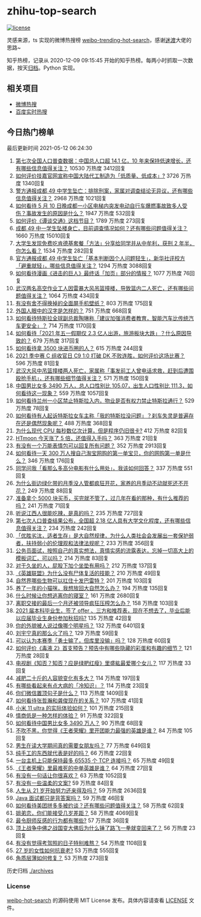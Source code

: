 # zhihu-top-search

[![license](https://img.shields.io/github/license/Arrackisarookie/zhihu-top-search)](https://github.com/Arrackisarookie/zhihu-top-search/blob/master/LICENSE)

灵感来源，ts 实现的微博热搜榜 [weibo-trending-hot-search](https://github.com/justjavac/weibo-trending-hot-search)，感谢[迷渡](https://github.com/justjavac)大佬的思路~

知乎热榜，记录从 2020-12-09 09:15:45 开始的知乎热榜。每两小时抓取一次数据，按天[归档](./archives)。Python 实现。

## 相关项目
+ [微博热搜](https://github.com/Arrackisarookie/weibo-hot-search)
+ [百度实时热搜](https://github.com/Arrackisarookie/baidu-hot-search)

## 今日热门榜单

<!-- Rank Begin -->

最后更新时间 2021-05-12 06:24:30

1. [第七次全国人口普查数据：中国总人口超 14.1 亿，10 年来保持低速增长，还有哪些信息值得关注？](https://www.zhihu.com/question/458811096) 10530 万热度 3412回复
1. [如何评价技嘉官网宣称中国大陆代工制造为「低质量、低成本」?](https://www.zhihu.com/question/458796364) 3726 万热度 1340回复
1. [警方通报成都 49 中学生坠亡：排除刑案，家属对调查结论无异议，还有哪些信息值得关注？](https://www.zhihu.com/question/458909971) 2968 万热度 1021回复
1. [如何看待 5 月 10 日晚成都一小区电梯内突发电动自行车爆燃事故致多人受伤？事故发生的原因是什么？](https://www.zhihu.com/question/458774852) 1947 万热度 532回复
1. [如何评价《谭谈交通》这档节目？](https://www.zhihu.com/question/41467514) 1789 万热度 273回复
1. [成都 49 中一学生坠楼身亡，目前调查情况如何？还有哪些问题值得关注？](https://www.zhihu.com/question/458690995) 1660 万热度 15010回复
1. [大学生发现免费吃肯德基套餐「方法」分享给同学并从中牟利，获刑 2 年半，你怎么看？](https://www.zhihu.com/question/458862544) 1534 万热度 282回复
1. [官方通报成都 49 中学生坠亡「基本判断因个人问题轻生」，新华社评校方「避重就轻」，哪些信息值得关注？](https://www.zhihu.com/question/458795206) 1294 万热度 3088回复
1. [如何看待漫画《进击的巨人》最终话「加页」部分的情报？](https://www.zhihu.com/question/458937970) 1077 万热度 76回复
1. [武汉两名高空作业工人因雷暴大风吊篮撞楼，导致篮内二人死亡，还有哪些问题值得关注？](https://www.zhihu.com/question/458802058) 1064 万热度 434回复
1. [有没有舍不得换掉的全面屏手机壁纸？](https://www.zhihu.com/question/420662927) 803 万热度 175回复
1. [外国人眼中的汉字是怎样的？](https://www.zhihu.com/question/35963650) 751 万热度 668回复
1. [如何看待特斯拉全球副总裁陶琳称「建议加强消费者教育，智能汽车比传统汽车更安全」？](https://www.zhihu.com/question/458706368) 714 万热度 1170回复
1. [如何看待「2021 年五一假期仅 2.3 亿人出游，旅游板块大跌」？什么原因导致的？](https://www.zhihu.com/question/458156454) 679 万热度 317回复
1. [如何看待拿 3500 块进币圈的人？](https://www.zhihu.com/question/458207096) 615 万热度 244回复
1. [2021 季中赛 C 组收官日 C9 1:0 打破 DK 不败连胜，如何评价这场比赛？](https://www.zhihu.com/question/458906118) 596 万热度 81回复
1. [武汉大风中吊篮撞楼两人死亡，家属称「事发前工人曾电话求救，赶到后遭围殴抢手机」，还有哪些细节值得关注？](https://www.zhihu.com/question/458864077) 571 万热度 150回复
1. [中国男比女多 3490 万人，总人口性别比 105.07，出生人口性别比 111.3，如何看待这一现象？](https://www.zhihu.com/question/458812209) 559 万热度 1057回复
1. [如何看待兰州一小区禁止特斯拉入内，物业是否有权力禁止特斯拉通行？](https://www.zhihu.com/question/458089175) 529 万热度 78回复
1. [如何看待有人起诉特斯拉女车主称「我的特斯拉没问题」？刹车失灵是普遍存在还是偶然现象呢？](https://www.zhihu.com/question/458816200) 488 万热度 368回复
1. [为什么现代 CPU 每秒数亿次计算，但是程序仍旧很卡?](https://www.zhihu.com/question/458730114) 412 万热度 82回复
1. [HTmoon 今天涨了 5 倍，还值得入手吗？](https://www.zhihu.com/question/458753981) 363 万热度 21回复
1. [有没有一个万能表情包可以回复所有问题？](https://www.zhihu.com/question/341311495) 352 万热度 2913回复
1. [如何看待一天 300 万人搜自己淘宝网购的第一单宝贝，你的网购第一单是什么？](https://www.zhihu.com/question/458802423) 346 万热度 176回复
1. [同学问我「看那么多高分电影有什么用处」，我该如何回答？](https://www.zhihu.com/question/445536824) 337 万热度 551回复
1. [为什么街边绿化带的月季没人管都疯狂开花，家养的月季动不动就死还不开花？](https://www.zhihu.com/question/458723730) 249 万热度 88回复
1. [准备拿个 5000 块买币，买完就不管了，过几年在看的那种，有什么推荐的吗？](https://www.zhihu.com/question/457414385) 241 万热度 71回复
1. [听说江西人很能吃辣，是真的吗？](https://www.zhihu.com/question/406439662) 235 万热度 727回复
1. [第七次人口普查结果公布，全国超 2.18 亿人具有大学文化程度，还有哪些信息值得关注？](https://www.zhihu.com/question/458813993) 234 万热度 242回复
1. [「优胜劣汰，适者生存」是大自然规律，为什么人类社会会发展出一套保护弱者，扶持弱小的伦理观和法律法规呢？](https://www.zhihu.com/question/458755052) 233 万热度 356回复
1. [公务员面试，按照自己的真实想法，真情实感的流露表达，忘掉一切高大上的模板词汇，可以吗？](https://www.zhihu.com/question/453765153) 214 万热度 83回复
1. [对于久坐的人，屁股下加个坐垫有用吗？](https://www.zhihu.com/question/355087220) 212 万热度 137回复
1. [《英雄联盟》为什么没有尸体复活的技能？](https://www.zhihu.com/question/456810195) 210 万热度 49回复
1. [自然界哪些生物可以扛住十发巴雷特？](https://www.zhihu.com/question/458544903) 201 万热度 103回复
1. [养了一年的小猫咪，我想放回大自然怎么办？](https://www.zhihu.com/question/457533958) 194 万热度 135回复
1. [什么时候让你想逃离你的寝室？](https://www.zhihu.com/question/347465641) 161 万热度 2680回复
1. [离职交接的最后一个月还被领导疯狂压榨怎么办？](https://www.zhihu.com/question/455719427) 158 万热度 103回复
1. [2021 届本科毕业生，签了 offer 、三方和推荐表，现在不想去了，毕业后能以应届毕业生身份参加秋招吗?](https://www.zhihu.com/question/457035243) 135 万热度 42回复
1. [你的外貌被人说过像哪个明星吗？](https://www.zhihu.com/question/367145594) 132 万热度 6401回复
1. [刘宇宁真的那么火了吗？](https://www.zhihu.com/question/455642291) 129 万热度 59回复
1. [可以认为本赛季「勇士输了，但库里没输」吗？](https://www.zhihu.com/question/457259616) 128 万热度 60回复
1. [如何评价《毒液 2》首支预告？预告中有哪些隐藏的彩蛋和有趣的细节？](https://www.zhihu.com/question/458745668) 121 万热度 28回复
1. [电视剧《知否？知否？应是绿肥红瘦》里盛紘最爱哪个女儿？](https://www.zhihu.com/question/457046905) 117 万热度 33回复
1. [减肥二十斤的人容貌变化有多大？](https://www.zhihu.com/question/339245837) 114 万热度 197回复
1. [有哪些看起来有点大病的「冷知识」？](https://www.zhihu.com/question/458360832) 114 万热度 23回复
1. [你们微信置顶句子是什么？](https://www.zhihu.com/question/353636992) 113 万热度 1409回复
1. [如何看待张哲瀚和龚俊现在的关系？](https://www.zhihu.com/question/458226340) 107 万热度 41回复
1. [小米 11 ultra 的实际体验如何？](https://www.zhihu.com/question/452077572) 101 万热度 215回复
1. [情商低是一种怎样的体验？](https://www.zhihu.com/question/26759808) 91 万热度 322回复
1. [如何看待中国男比女多 3490 万人？](https://www.zhihu.com/question/458812341) 90 万热度 68回复
1. [不吹不黑，你觉得《王者荣耀》里开团能力最强的英雄是谁？](https://www.zhihu.com/question/457720589) 84 万热度 105回复
1. [男生在读大学期间真的需要女朋友吗？](https://www.zhihu.com/question/22503810) 77 万热度 649回复
1. [纯手工的东西就代表是好的吗？](https://www.zhihu.com/question/443837003) 66 万热度 22回复
1. [一台主机上只能保持最多 65535 个 TCP 连接吗？](https://www.zhihu.com/question/361111920) 65 万热度 49回复
1. [《王者荣耀》里最难死的中单英雄是谁？](https://www.zhihu.com/question/458262505) 64 万热度 27回复
1. [有没有一句话让你很喜欢？](https://www.zhihu.com/question/314113669) 63 万热度 1052回复
1. [有没有一些温柔的文案?](https://www.zhihu.com/question/450998242) 59 万热度 84回复
1. [人生从 21 岁开始努力还来得及吗？](https://www.zhihu.com/question/404893881) 59 万热度 2636回复
1. [Java 面试都只是背答案吗？](https://www.zhihu.com/question/452184164) 59 万热度 46回复
1. [如何看待美团拼多多被约谈？还有哪些问题值得关注？](https://www.zhihu.com/question/458736672) 58 万热度 62回复
1. [姐弟恋，你们能接受几岁差距？](https://www.zhihu.com/question/389750479) 58 万热度 4069回复
1. [最令厨师反感的行为都有哪些?](https://www.zhihu.com/question/454913246) 57 万热度 36回复
1. [顶上战争中佛之战国变大佛后为什么锤了路飞一拳就变回来了？](https://www.zhihu.com/question/458446208) 56 万热度 23回复
1. [有没有觉得考驾照的日子特别难熬？](https://www.zhihu.com/question/305986066) 54 万热度 1108回复
1. [27 岁的女性如何抗衰老?](https://www.zhihu.com/question/31794802) 53 万热度 555回复
1. [角质层薄如何修复？](https://www.zhihu.com/question/27090854) 53 万热度 273回复
<!-- Rank End -->

历史归档 [./archives](./archives)

### License

[weibo-hot-search](https://github.com/Arrackisarookie/zhihu-top-search) 的源码使用 MIT License 发布。具体内容请查看 [LICENSE](./LICENSE) 文件。
